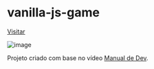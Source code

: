 # vanilla-js-game

[Visitar](https://skti-dev.github.io/vanilla-js-game/)

![image](https://github.com/skti-dev/vanilla-js-game/assets/38216218/9da1da16-45fc-4995-99c9-7dfde2cc8cad)

Projeto criado com base no vídeo [Manual de Dev](https://youtu.be/r9buAwVBDhA).

